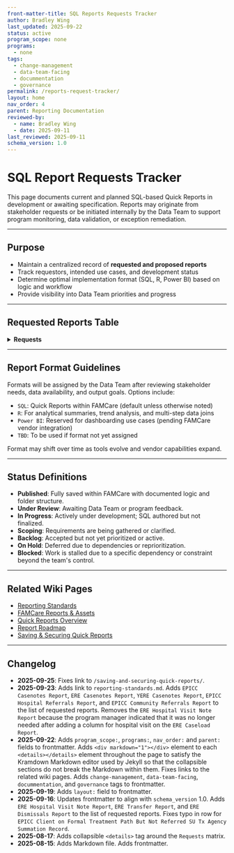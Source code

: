 ```yaml
---
front-matter-title: SQL Reports Requests Tracker  
author: Bradley Wing
last_updated: 2025-09-22
status: active  
program_scope: none
programs:
  - none
tags:
  - change-management
  - data-team-facing
  - docummentation
  - governance
permalink: /reports-request-tracker/
layout: home
nav_order: 4
parent: Reporting Documentation
reviewed-by:
  - name: Bradley Wing
  - date: 2025-09-11
last_reviewed: 2025-09-11
schema_version: 1.0  
---
```


# SQL Report Requests Tracker

This page documents current and planned SQL-based Quick Reports in development or awaiting specification. Reports may originate from stakeholder requests or be initiated internally by the Data Team to support program monitoring, data validation, or exception remediation.

---

## Purpose

- Maintain a centralized record of **requested and proposed reports**
- Track requestors, intended use cases, and development status
- Determine optimal implementation format (SQL, R, Power BI) based on logic and workflow
- Provide visibility into Data Team priorities and progress

---

## Requested Reports Table

<details>
<summary><strong>Requests</strong></summary>

<div markdown="1">

| Report Name                                           | Request Type | Report Category     | Program / Requestor     | Description / Purpose                                       | Priority | Status   | Format |
|-------------------------------------------------------|--------------|----------------------|--------------------------|-------------------------------------------------------------|----------|----------|--------|
| BCR Dismissed Enrollment to Accept EPICC Referral     | New Report   | Program Management    | BCR / Data Team          | Analyze transitions from BCR dismissals into EPICC enrollment | Medium   | Backlog  | SQL    |
| BCR Grant Tracking                                    | New Report   | Program Management    | Data Team                | Track grant allocation across BCR enrollments                | Medium   | Backlog  | SQL    |
| BCR Initial Contacts Missing Essential Data           | New Report   | Exception Reports     | BCR / Data Team          | Identify missing data elements in intake documentation       | Medium   | Backlog  | SQL    |
| BCR Client Counseling Session Grant Check             | New Report   | Exception Reports     | BCR / Data Team          | Validate grant assignments within counseling sessions        | Medium   | Backlog  | SQL    |
| YERE Primary Reason for Referral                      | New Report   | Program Management    | YERE / Theresa Schafer   | Count referrals by the primary reason for referral           | High     | Scoping  | SQL    |
| BCR Needs and Referrals Placed                        | New Report   | Program Management    | BCR / Data Team          | Assess alignment of identified needs with referrals placed   | Medium   | Backlog  | SQL    |
| BCR Referrals Placed Agencies                         | New Report   | Program Management    | BCR / Data Team          | Analyze which agencies receive referrals                     | Medium   | Backlog  | SQL    |
| EPICC Re-Engagement Caseload                          | New Report   | Program Management    | EPICC / Data Team        | Identify EPICC clients eligible for re-engagement efforts    | High     | Backlog  | SQL    |
| Enrollment Dismissed, Pathway Closed, Program Worker Not Ended | New Report | Exception Reports     | Multi-Program / Data Team | Spot logic mismatches in enrollment lifecycle               | Medium   | Backlog  | SQL    |
| ERE Duplicate PWY Forms Per Enrollment                | New Report   | Exception Reports     | ERE / Data Team          | Identify duplication errors in ERE pathway assignment        | Medium   | Backlog  | SQL    |
| ERE Transfer Report                | New Report   | Program Management     | ERE          | Document client transfers across Outreach Liaisons and agencies to enable program leadership to manage workloads        | Medium   | Backlog  | SQL    |
| ERE Dismissals Report                | New Report   | Program Management     | ERE          | Document ERE enrollment dismissals to enable program leadership to assess program outcomes        | Medium   | Backlog  | SQL    |
| EPICC Client on Formal Treatment Path But Not Referred SU Tx Agency Summation Record | New Report | Exception Reports | EPICC / Data Team | Identifies clients on formal treatment path (Mat or Non-MAT) that lack records in the SU Treatment Agency summation table for that enrollment | Medium | Blocked | SQL |
| EPICC Casenotes Report | New Report | Program Management | EPICC / Data Team | BLANK | Medium | Backlog | SQL |
| ERE Casenotes Report | New Report | Program Management | ERE / Data Team | BLANK | Medium | Backlog | SQL |
| YERE Casenotes Report | New Report | Program Management | YERE / Data Team | BLANK | Medium | Backlog | SQL |
| EPICC Hospital Referrals Report | New Report | Program Management | EPICC / Data Team | BLANK | Medium | Backlog | SQL |
| EPICC Community Referrals Report | New Report | Program Management | EPICC / Data Team | BLANK | Medium | Backlog | SQL |

</div>
</details>

---

## Report Format Guidelines

Formats will be assigned by the Data Team after reviewing stakeholder needs, data availability, and output goals. Options include:

- `SQL`: Quick Reports within FAMCare (default unless otherwise noted)
- `R`: For analytical summaries, trend analysis, and multi-step data joins
- `Power BI`: Reserved for dashboarding use cases (pending FAMCare vendor integration)
- `TBD`: To be used if format not yet assigned

Format may shift over time as tools evolve and vendor capabilities expand.

---

## Status Definitions

- **Published**: Fully saved within FAMCare with documented logic and folder structure.
- **Under Review**: Awaiting Data Team or program feedback.
- **In Progress**: Actively under development; SQL authored but not finalized.
- **Scoping**: Requirements are being gathered or clarified.
- **Backlog**: Accepted but not yet prioritized or active.
- **On Hold**: Deferred due to dependencies or reprioritization.
- **Blocked**: Work is stalled due to a specific dependency or constraint beyond the team's control.

---

## Related Wiki Pages

- [Reporting Standards]({{site.baseurl}}/reporting-standards/)
- [FAMCare Reports & Assets]({{site.baseurl}}/famcare-reports-and-assets/)
- [Quick Reports Overview]({{site.baseurl}}/quick-reports-overview/)
- [Report Roadmap]({{site.baseurl}}/quick-reports-roadmap/)
- [Saving & Securing Quick Reports]({{site.baseurl}}/saving-and-securing-quick-reports/)

---

## Changelog

- **2025-09-25**: Fixes link to `/saving-and-securing-quick-reports/`.
- **2025-09-23**: Adds link to `reporting-standards.md`. Adds `EPICC Casenotes Report`, `ERE Casenotes Report`, `YERE Casenotes Report`, `EPICC Hospital Referrals Report`, and `EPICC Community Referrals Report` to the list of requested reports. Removes the `ERE Hospital Visit Note Report` because the program manager indicated that it was no longer needed after adding a column for hospital visit on the `ERE Caseload Report`.
- **2025-09-22**: Adds `program_scope:`, `programs:`, `nav_order:` and `parent:` fields to frontmatter. Adds `<div markdown="1"></div>` element to each `<details></details>` element throughout the page to satisfy the Kramdown Markdown editor used by Jekyll so that the collapsible sections do not break the Markdown within them. Fixes links to the related wiki pages. Adds `change-management`, `data-team-facing`, `docummentation`, and `governance` tags to frontmatter.
- **2025-09-19**: Adds `layout:` field to frontmatter.
- **2025-09-16**: Updates frontmatter to align with `schema_version` 1.0. Adds `ERE Hospital Visit Note Report`, `ERE Transfer Report`, and `ERE Dismissals Report` to the list of requested reports. Fixes typo in row for `EPICC Client on Formal Treatment Path But Not Referred SU Tx Agency Summation Record`.
- **2025-08-17**: Adds collapsible `<details>` tag around the `Requests` matrix.
- **2025-08-15**: Adds Markdown file. Adds frontmatter.
